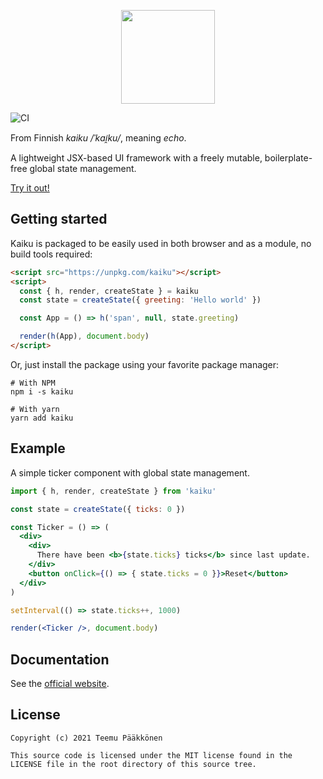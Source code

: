 <p align="center">
<img src="https://raw.githubusercontent.com/oamaok/kaiku/main/misc/logo.png" height="150" />
</p>

![CI](https://github.com/oamaok/kaiku/actions/workflows/main.yaml/badge.svg)

From Finnish _kaiku_ _/ˈkɑi̯ku/_, meaning _echo_.

A lightweight JSX-based UI framework with a freely mutable, boilerplate-free global state management.

[Try it out!](https://kaiku.dev/playground.html)

## Getting started

Kaiku is packaged to be easily used in both browser and as a module, no build tools required:

```html
<script src="https://unpkg.com/kaiku"></script>
<script>
  const { h, render, createState } = kaiku
  const state = createState({ greeting: 'Hello world' })

  const App = () => h('span', null, state.greeting)

  render(h(App), document.body)
</script>
```

Or, just install the package using your favorite package manager:

```shell
# With NPM
npm i -s kaiku

# With yarn
yarn add kaiku
```

## Example

A simple ticker component with global state management.

```jsx
import { h, render, createState } from 'kaiku'

const state = createState({ ticks: 0 })

const Ticker = () => (
  <div>
    <div>
      There have been <b>{state.ticks} ticks</b> since last update.
    </div>
    <button onClick={() => { state.ticks = 0 }}>Reset</button>
  </div>
)

setInterval(() => state.ticks++, 1000)

render(<Ticker />, document.body)
```

## Documentation

See the [official website](https://kaiku.dev/guide.html).

## License

```
Copyright (c) 2021 Teemu Pääkkönen

This source code is licensed under the MIT license found in the
LICENSE file in the root directory of this source tree.
```
